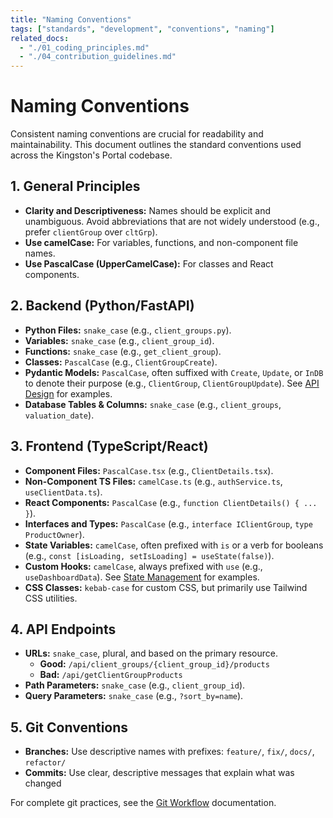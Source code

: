 ```yaml
---
title: "Naming Conventions"
tags: ["standards", "development", "conventions", "naming"]
related_docs:
  - "./01_coding_principles.md"
  - "./04_contribution_guidelines.md"
---
```

# Naming Conventions

Consistent naming conventions are crucial for readability and maintainability. This document outlines the standard conventions used across the Kingston's Portal codebase.

## 1. General Principles

- **Clarity and Descriptiveness:** Names should be explicit and unambiguous. Avoid abbreviations that are not widely understood (e.g., prefer `clientGroup` over `cltGrp`).
- **Use camelCase:** For variables, functions, and non-component file names.
- **Use PascalCase (UpperCamelCase):** For classes and React components.

## 2. Backend (Python/FastAPI)

- **Python Files:** `snake_case` (e.g., `client_groups.py`).
- **Variables:** `snake_case` (e.g., `client_group_id`).
- **Functions:** `snake_case` (e.g., `get_client_group`).
- **Classes:** `PascalCase` (e.g., `ClientGroupCreate`).
- **Pydantic Models:** `PascalCase`, often suffixed with `Create`, `Update`, or `InDB` to denote their purpose (e.g., `ClientGroup`, `ClientGroupUpdate`). See [API Design](../3_architecture/04_api_design.md) for examples.
- **Database Tables & Columns:** `snake_case` (e.g., `client_groups`, `valuation_date`).

## 3. Frontend (TypeScript/React)

- **Component Files:** `PascalCase.tsx` (e.g., `ClientDetails.tsx`).
- **Non-Component TS Files:** `camelCase.ts` (e.g., `authService.ts`, `useClientData.ts`).
- **React Components:** `PascalCase` (e.g., `function ClientDetails() { ... }`).
- **Interfaces and Types:** `PascalCase` (e.g., `interface IClientGroup`, `type ProductOwner`).
- **State Variables:** `camelCase`, often prefixed with `is` or a verb for booleans (e.g., `const [isLoading, setIsLoading] = useState(false)`).
- **Custom Hooks:** `camelCase`, always prefixed with `use` (e.g., `useDashboardData`). See [State Management](../5_frontend_guide/02_state_management.md) for examples.
- **CSS Classes:** `kebab-case` for custom CSS, but primarily use Tailwind CSS utilities.

## 4. API Endpoints

- **URLs:** `snake_case`, plural, and based on the primary resource.
  - **Good:** `/api/client_groups/{client_group_id}/products`
  - **Bad:** `/api/getClientGroupProducts`
- **Path Parameters:** `snake_case` (e.g., `client_group_id`).
- **Query Parameters:** `snake_case` (e.g., `?sort_by=name`).

## 5. Git Conventions

- **Branches:** Use descriptive names with prefixes: `feature/`, `fix/`, `docs/`, `refactor/`
- **Commits:** Use clear, descriptive messages that explain what was changed

For complete git practices, see the [Git Workflow](../04_development_workflow/01_git_workflow.md) documentation. 